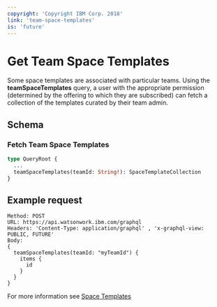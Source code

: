 ```yaml
---
copyright: 'Copyright IBM Corp. 2018'
link: 'team-space-templates'
is: 'future'
---
```


# Get Team Space Templates

Some space templates are associated with particular teams. 
Using the **teamSpaceTemplates** query, a user with the appropriate permission (determined by the offering to which they are subscribed) can fetch a collection of the templates curated by their team admin.

## Schema

### Fetch Team Space Templates

```graphql
type QueryRoot {
  ...
  teamSpaceTemplates(teamId: String!): SpaceTemplateCollection
}
```

## Example request

~~~~
Method: POST
URL: https://api.watsonwork.ibm.com/graphql
Headers: 'Content-Type: application/graphql' , 'x-graphql-view: PUBLIC, FUTURE'
Body:
{
  teamSpaceTemplates(teamId: "myTeamId") {
    items {
      id
    }
  }
}
~~~~

For more information see [Space Templates](../guides/V1_space_template_main.md)